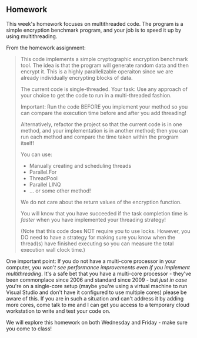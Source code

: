 ## Homework

This week's homework focuses on multithreaded code. The program is a simple encryption benchmark program, and your job is to speed it up by using multithreading.

From the homework assignment:


>  This code implements a simple cryptographic encryption benchmark tool.
>  The idea is that the program will generate random data and then encrypt it.
>  This is a highly parallelizable operaiton since we are already individually encrypting
>  blocks of data.
>  
>  The current code is single-threaded. 
>  Your task: Use any approach of your choice to get the code to run in a multi-threaded fashion.
> 
>  Important: Run the code BEFORE you implement your method so you can compare the
>  execution time before and after you add threading!
>  
>  Alternatively, refactor the project so that the current code is in one method, and
>  your implementation is in another method; then you can run each method and compare
>  the time taken within the program itself!
> 
>  You can use:
>    * Manually creating and scheduling threads
>    * Parallel.For
>    * ThreadPool
>    * Parallel LINQ
>    * ... or some other method!
> 
>  We do not care about the return values of the encryption function.
>  
>  You will know that you have succeeded if the task completion time is *faster* when you have implemented
>  your threading strategy!
>  
>  (Note that this code does NOT require you to use locks. However, you DO need to have a strategy for making
>  sure you know when the thread(s) have finished executing so you can measure the total execution wall clock 
>  time.)

One important point: If you do not have a multi-core processor in your computer, *you won't see performance improvements even if you implement multithreading*. It's a safe bet that you have a multi-core processor - they've been commonplace since 2006 and standard since 2009 - but *just in case* you're on a single-core setup (maybe you're using a virtual machine to run Visual Studio and don't have it configured to use multiple cores) please be aware of this. If you are in such a situation and can't address it by adding more cores, come talk to me and I can get you access to a temporary cloud workstation to write and test your code on.

We will explore this homework on both Wednesday and Friday - make sure you come to class! 
